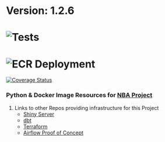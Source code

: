 # Version: 1.2.6

# ![Tests](https://github.com/jyablonski/python_docker/actions/workflows/prod_test.yml/badge.svg)
# ![ECR Deployment](https://github.com/jyablonski/python_docker/actions/workflows/prod_deploy.yml/badge.svg)

[![Coverage Status](https://coveralls.io/repos/github/jyablonski/python_docker/badge.svg?branch=master)](https://coveralls.io/github/jyablonski/python_docker?branch=master)

### Python & Docker Image Resources for [NBA Project](https://github.com/jyablonski/NBA-Dashboard)

1. Links to other Repos providing infrastructure for this Project
    * [Shiny Server](https://github.com/jyablonski/NBA-Dashboard)
    * [dbt](https://github.com/jyablonski/nba_elt_dbt)
    * [Terraform](https://github.com/jyablonski/aws_terraform)
    * [Airflow Proof of Concept](https://github.com/jyablonski/nba_elt_airflow)